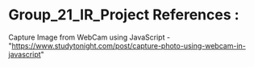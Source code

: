 # Group_21_IR_Project References :

Capture Image from WebCam using JavaScript - "https://www.studytonight.com/post/capture-photo-using-webcam-in-javascript"
